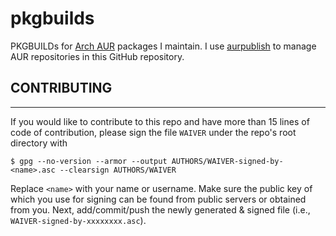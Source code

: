 pkgbuilds
=========

PKGBUILDs for [Arch AUR](https://aur.archlinux.org/) packages I maintain. I use
[aurpublish](https://github.com/eli-schwartz/aurpublish) to manage AUR
repositories in this GitHub repository.

## CONTRIBUTING
---------------

If you would like to contribute to this repo and have more than 15 lines of code
of contribution, please sign the file `WAIVER` under the repo's root directory
with

```
$ gpg --no-version --armor --output AUTHORS/WAIVER-signed-by-<name>.asc --clearsign AUTHORS/WAIVER
```

Replace `<name>` with your name or username. Make sure the public key of which
you use for signing can be found from public servers or obtained from you. Next,
add/commit/push the newly generated & signed file (i.e., `WAIVER-signed-by-xxxxxxxx.asc`).
